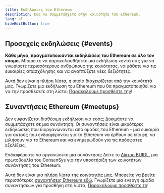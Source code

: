 ```yaml
---
title: Εκδηλώσεις του Ethereum
description: Πώς να συμμετάσχετε στην κοινότητα του Ethereum.
lang: el
hideEditButton: true
---
```


## Προσεχείς εκδηλώσεις \{#events}

**Κάθε μήνα, πραγματοποιούνται εκδηλώσεις του Ethereum σε όλο τον κόσμο.** Μπορείτε να παρακολουθήσετε μια εκδήλωση κοντά σας για να γνωρίσετε περισσότερους ανθρώπους της κοινότητας, να μάθετε για τις ευκαιρίες απασχόλησης και να αναπτύξετε νέες δεξιότητες.

<UpcomingEventsList/>

Αυτή δεν είναι η πλήρη λίστα, η οποία διαχειρίζεται από την κοινότητά μας. Γνωρίζετε μια εκδήλωση του Ethereum που θα πραγματοποιηθεί για να την προσθέσετε στη λίστα; [Παρακαλούμε προσθέστε την](https://github.com/ethereum/ethereum-org-website/blob/dev/src/data/community-events.json)!

## Συναντήσεις Ethereum \{#meetups}

Δεν εμφανίζεται διαθέσιμη εκδήλωση για εσάς; Δοκιμάστε να συμμετάσχετε σε μια συνάντηση. Οι συναντήσεις είναι μικρότερες εκδηλώσεις που διοργανώνονται από ομάδες του Ethereum - μια ευκαιρία για αυτούς που ενδιαφέρονται για το Ethereum να έρθουν σε επαφή, να μιλήσουν για το Ethereum και να ενημερωθούν για τις πρόσφατες εξελίξεις.

<MeetupList />

Ενδιαφέρεστε να οργανώσετε μια συνάντηση; Δείτε το [Δίκτυο BUIDL](https://consensys.net/developers/buidlnetwork/), μια πρωτοβουλία του ConsenSys για την υποστήριξη των κοινοτήτων συνάντησης του Ethereum.

Αυτή δεν είναι μια πλήρη λίστα της κοινότητάς μας. Μπορείτε να βρείτε περισσότερες [συναντήσεις Ethereum εδώ](https://www.meetup.com/topics/ethereum/). Γνωρίζετε μια ενεργή ομάδα συναντήσεων για προσθήκη στη λίστα; [Παρακαλούμε προσθέστε τη](https://github.com/ethereum/ethereum-org-website/blob/dev/src/data/community-meetups.json)!
